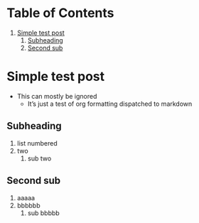 
# Table of Contents

1.  [Simple test post](#orgcb1a52e)
    1.  [Subheading](#org2b64b6e)
    2.  [Second sub](#orgd858fc6)



<a id="orgcb1a52e"></a>

# Simple test post

-   This can mostly be ignored
    -   It&rsquo;s just a test of org formatting dispatched to markdown


<a id="org2b64b6e"></a>

## Subheading

1.  list numbered
2.  two
    1.  sub two


<a id="orgd858fc6"></a>

## Second sub

1.  aaaaa
2.  bbbbbb
    1.  sub bbbbb

